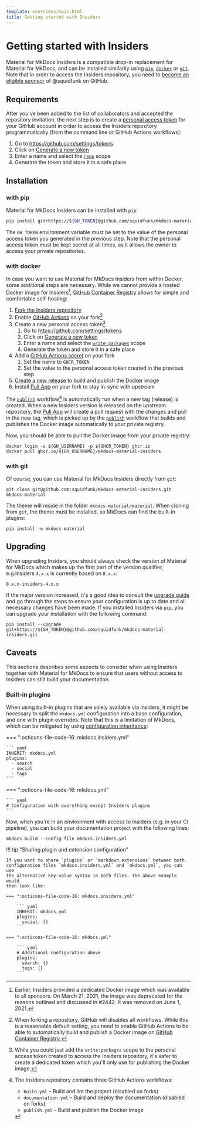 ```yaml
---
template: overrides/main.html
title: Getting started with Insiders
---
```


# Getting started with Insiders

Material for MkDocs Insiders is a compatible drop-in replacement for Material
for MkDocs, and can be installed similarily using [`pip`][pip],
[`docker`][docker] or [`git`][git]. Note that in order to access the Insiders 
repository, you need to [become an eligible sponsor] of @squidfunk on GitHub.

  [pip]: #with-pip
  [docker]: #with-docker
  [git]: #with-git
  [become an eligible sponsor]: index.md#how-to-become-a-sponsor

## Requirements

After you've been added to the list of collaborators and accepted the
repository invitation, the next step is to create a [personal access token] for
your GitHub account in order to access the Insiders repository programmatically 
(from the command line or GitHub Actions workflows):

1.  Go to https://github.com/settings/tokens
2.  Click on [Generate a new token]
3.  Enter a name and select the [`repo`][scopes] scope
4.  Generate the token and store it in a safe place

  [personal access token]: https://docs.github.com/en/github/authenticating-to-github/creating-a-personal-access-token
  [Generate a new token]: https://github.com/settings/tokens/new
  [scopes]: https://docs.github.com/en/developers/apps/scopes-for-oauth-apps#available-scopes

## Installation

### with pip

Material for MkDocs Insiders can be installed with `pip`:

``` sh
pip install git+https://${GH_TOKEN}@github.com/squidfunk/mkdocs-material-insiders.git
```

The `GH_TOKEN` environment variable must be set to the value of the personal
access token you generated in the previous step. Note that the personal access
token must be kept secret at all times, as it allows the owner to access your
private repositories.

### with docker

In case you want to use Material for MkDocs Insiders from within Docker, some
additional steps are necessary. While we cannot provide a hosted Docker image
for Insiders[^2], [GitHub Container Registry] allows for simple and
comfortable self-hosting:

1.  [Fork the Insiders repository]
2.  Enable [GitHub Actions] on your fork[^3]
3.  Create a new personal access token[^4]
    1.  Go to https://github.com/settings/tokens
    2.  Click on [Generate a new token]
    3.  Enter a name and select the [`write:packages`][scopes] scope
    4.  Generate the token and store it in a safe place
4.  Add a [GitHub Actions secret] on your fork
    1.  Set the name to `GHCR_TOKEN`
    2.  Set the value to the personal access token created in the previous step
5.  [Create a new release] to build and publish the Docker image
6.  Install [Pull App] on your fork to stay in-sync with upstream

The [`publish`][publish] workflow[^5] is automatically run when a new tag
(release) is created. When a new Insiders version is released on the upstream 
repository, the [Pull App] will create a pull request with the changes and
pull in the new tag, which is picked up by the [`publish`][publish] workflow
that builds and publishes the Docker image automatically to your private
registry.

Now, you should be able to pull the Docker image from your private registry:

```
docker login -u ${GH_USERNAME} -p ${GHCR_TOKEN} ghcr.io
docker pull ghcr.io/${GH_USERNAME}/mkdocs-material-insiders
```

  [^2]:
    Earlier, Insiders provided a dedicated Docker image which was available to
    all sponsors. On March 21, 2021, the image was deprecated for the reasons
    outlined and discussed in #2442. It was removed on June 1, 2021.

  [^3]:
    When forking a repository, GitHub will disables all workflows. While this
    is a reasonable default setting, you need to enable GitHub Actions to be
    able to automatically build and publish a Docker image on
    [GitHub Container Registry].

  [^4]:
    While you could just add the `write:packages` scope to the personal access
    token created to access the Insiders repository, it's safer to create a
    dedicated token which you'll only use for publishing the Docker image.

  [^5]:
    The Insiders repository contains three GitHub Actions workflows:

    - `build.yml` – Build and lint the project (disabled on forks)
    - `documentation.yml` – Build and deploy the documentation (disabled on forks)
    - `publish.yml` – Build and publish the Docker image

### with git

Of course, you can use Material for MkDocs Insiders directly from `git`:

```
git clone git@github.com:squidfunk/mkdocs-material-insiders.git mkdocs-material
```

The theme will reside in the folder `mkdocs-material/material`. When cloning
from `git`, the theme must be installed, so MkDocs can find the built-in
plugins:

```
pip install -e mkdocs-material
```

  [GitHub Container Registry]: https://docs.github.com/en/packages/guides/about-github-container-registry
  [Fork the Insiders repository]: https://github.kyndryl.net/sre-axa/steady-state-tasks-insiders/fork
  [GitHub Actions]: https://docs.github.com/en/github/administering-a-repository/disabling-or-limiting-github-actions-for-a-repository
  [packages scope]: https://docs.github.com/en/developers/apps/scopes-for-oauth-apps#available-scopes
  [GitHub Actions secret]: https://docs.github.com/en/actions/reference/encrypted-secrets#creating-encrypted-secrets-for-a-repository
  [Create a new release]: https://docs.github.com/en/github/administering-a-repository/managing-releases-in-a-repository#creating-a-release
  [Pull App]: https://github.com/apps/pull
  [publish]: https://github.kyndryl.net/sre-axa/steady-state-tasks-insiders/blob/master/.github/workflows/publish.yml

## Upgrading

When upgrading Insiders, you should always check the version of Material for
MkDocs which makes up the first part of the version qualifier, e.g.Insiders
`4.x.x` is currently based on `8.x.x`:

```
8.x.x-insiders-4.x.x
```

If the major version increased, it's a good idea to consult the [upgrade
guide] and go through the steps to ensure your configuration is up to date and
all necessary changes have been made. If you installed Insiders via `pip`, you
can upgrade your installation with the following command:

```
pip install --upgrade git+https://${GH_TOKEN}@github.com/squidfunk/mkdocs-material-insiders.git
```

  [upgrade guide]: ../upgrade.md

## Caveats

This sections describes some aspects to consider when using Insiders together
with Material for MkDocs to ensure that users without access to Insiders can
still build your documentation.

### Built-in plugins

When using built-in plugins that are solely available via Insiders, it might be 
necessary to split the `mkdocs.yml` configuration into a base configuration, and
one with plugin overrides. Note that this is a limitation of MkDocs, which can
be mitigated by using [configuration inheritance]:

=== ":octicons-file-code-16: mkdocs.insiders.yml"

    ``` yaml
    INHERIT: mkdocs.yml
    plugins:
      - search
      - social
      - tags
    ```

=== ":octicons-file-code-16: mkdocs.yml"

    ``` yaml
    # Configuration with everything except Insiders plugins
    ```

Now, when you're in an environment with access to Insiders (e.g. in your CI
pipeline), you can build your documentation project with the following lines:

```
mkdocs build --config-file mkdocs.insiders.yml
```

!!! tip "Sharing plugin and extension configuration"

    If you want to share `plugins` or `markdown_extensions` between both
    configuration files `mkdocs.insiders.yml` and `mkdocs.yml`, you can use
    the alternative key-value syntax in both files. The above example would
    then look like:

    === ":octicons-file-code-16: mkdocs.insiders.yml"

        ``` yaml
        INHERIT: mkdocs.yml
        plugins:
          social: {}
        ```

    === ":octicons-file-code-16: mkdocs.yml"

        ``` yaml
        # Additional configuration above
        plugins:
          search: {}
          tags: {}
        ```


  [configuration inheritance]: https://www.mkdocs.org/user-guide/configuration/#configuration-inheritance
